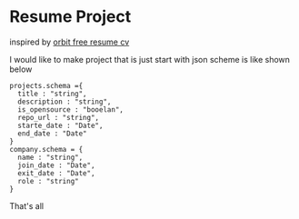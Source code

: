 # Resume Project

inspired by [orbit free resume cv](http://themes.3rdwavemedia.com/website-templates/orbit-free-resume-cv-template-for-developers/)

I would like to make project that is just start with json scheme is like shown below

```
projects.schema ={
  title : "string",
  description : "string",
  is_opensource : "booelan",
  repo_url : "string",
  starte_date : "Date",
  end_date : "Date"
}
company.schema = {
  name : "string",
  join_date : "Date",
  exit_date : "Date",
  role : "string"
}
```

That's all
